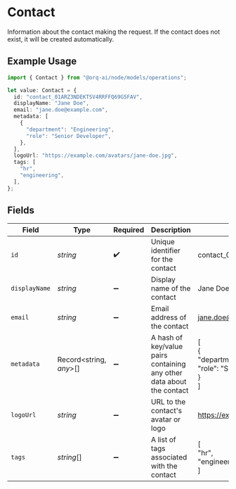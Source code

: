 # Contact

Information about the contact making the request. If the contact does not exist, it will be created automatically.

## Example Usage

```typescript
import { Contact } from "@orq-ai/node/models/operations";

let value: Contact = {
  id: "contact_01ARZ3NDEKTSV4RRFFQ69G5FAV",
  displayName: "Jane Doe",
  email: "jane.doe@example.com",
  metadata: [
    {
      "department": "Engineering",
      "role": "Senior Developer",
    },
  ],
  logoUrl: "https://example.com/avatars/jane-doe.jpg",
  tags: [
    "hr",
    "engineering",
  ],
};
```

## Fields

| Field                                                                 | Type                                                                  | Required                                                              | Description                                                           | Example                                                               |
| --------------------------------------------------------------------- | --------------------------------------------------------------------- | --------------------------------------------------------------------- | --------------------------------------------------------------------- | --------------------------------------------------------------------- |
| `id`                                                                  | *string*                                                              | :heavy_check_mark:                                                    | Unique identifier for the contact                                     | contact_01ARZ3NDEKTSV4RRFFQ69G5FAV                                    |
| `displayName`                                                         | *string*                                                              | :heavy_minus_sign:                                                    | Display name of the contact                                           | Jane Doe                                                              |
| `email`                                                               | *string*                                                              | :heavy_minus_sign:                                                    | Email address of the contact                                          | jane.doe@example.com                                                  |
| `metadata`                                                            | Record<string, *any*>[]                                               | :heavy_minus_sign:                                                    | A hash of key/value pairs containing any other data about the contact | [<br/>{<br/>"department": "Engineering",<br/>"role": "Senior Developer"<br/>}<br/>] |
| `logoUrl`                                                             | *string*                                                              | :heavy_minus_sign:                                                    | URL to the contact's avatar or logo                                   | https://example.com/avatars/jane-doe.jpg                              |
| `tags`                                                                | *string*[]                                                            | :heavy_minus_sign:                                                    | A list of tags associated with the contact                            | [<br/>"hr",<br/>"engineering"<br/>]                                   |
